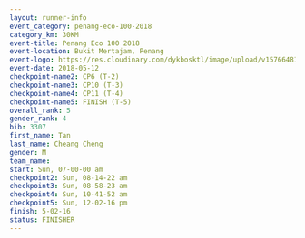 ```yaml
--- 
layout: runner-info 
event_category: penang-eco-100-2018 
category_km: 30KM 
event-title: Penang Eco 100 2018 
event-location: Bukit Mertajam, Penang 
event-logo: https://res.cloudinary.com/dykbosktl/image/upload/v1576648106/Logo/Logo_lovxhg.jpg 
event-date: 2018-05-12 
checkpoint-name2: CP6 (T-2) 
checkpoint-name3: CP10 (T-3) 
checkpoint-name4: CP11 (T-4) 
checkpoint-name5: FINISH (T-5) 
overall_rank: 5
gender_rank: 4
bib: 3307
first_name: Tan
last_name: Cheang Cheng
gender: M
team_name: 
start: Sun, 07-00-00 am
checkpoint2: Sun, 08-14-22 am
checkpoint3: Sun, 08-58-23 am
checkpoint4: Sun, 10-41-52 am
checkpoint5: Sun, 12-02-16 pm
finish: 5-02-16
status: FINISHER
--- 
```

